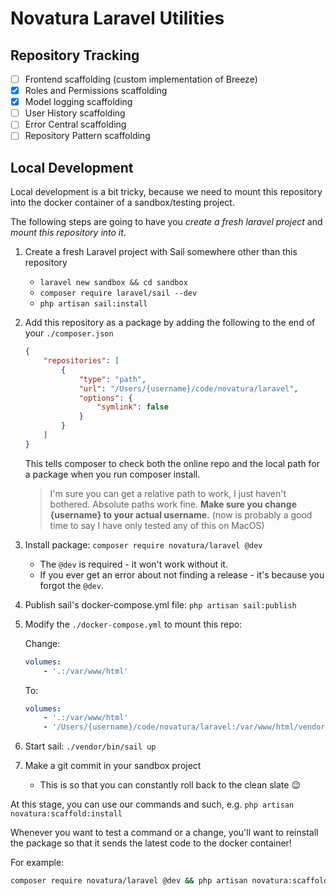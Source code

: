 # Novatura Laravel Utilities

## Repository Tracking

- [ ] Frontend scaffolding (custom implementation of Breeze)
- [x] Roles and Permissions scaffolding
- [x] Model logging scaffolding
- [ ] User History scaffolding
- [ ] Error Central scaffolding
- [ ] Repository Pattern scaffolding

## Local Development

Local development is a bit tricky, because we need to mount this repository into the docker container of a sandbox/testing project.

The following steps are going to have you *create a fresh laravel project* and *mount this repository into it*.

1. Create a fresh Laravel project with Sail somewhere other than this repository
   - `laravel new sandbox && cd sandbox`
   - `composer require laravel/sail --dev`
   - `php artisan sail:install`
2. Add this repository as a package by adding the following to the end of your `./composer.json`

    ```json
    {
        "repositories": [
            {
                "type": "path",
                "url": "/Users/{username}/code/novatura/laravel",
                "options": {
                    "symlink": false
                }
            }
        ]
    }
    ```

    This tells composer to check both the online repo and the local path for a package when you run composer install.

    > I'm sure you can get a relative path to work, I just haven't bothered. Absolute paths work fine. **Make sure you change {username} to your actual username.** (now is probably a good time to say I have only tested any of this on MacOS)

3. Install package: `composer require novatura/laravel @dev`
    - The `@dev` is required - it won't work without it.
    - If you ever get an error about not finding a release - it's because you forgot the `@dev`.
4. Publish sail's docker-compose.yml file: `php artisan sail:publish`
5. Modify the `./docker-compose.yml` to mount this repo:

    Change:

    ```yaml
    volumes:
        - '.:/var/www/html'
    ```

    To:

    ```yaml
    volumes:
        - '.:/var/www/html'
        - '/Users/{username}/code/novatura/laravel:/var/www/html/vendor/novatura/laravel'
    ```

6. Start sail: `./vendor/bin/sail up`
7. Make a git commit in your sandbox project
    - This is so that you can constantly roll back to the clean slate 😉

At this stage, you can use our commands and such, e.g. `php artisan novatura:scaffold:install`

Whenever you want to test a command or a change, you'll want to reinstall the package so that it sends the latest code to the docker container!

For example:

```bash
composer require novatura/laravel @dev && php artisan novatura:scaffold:install
```
